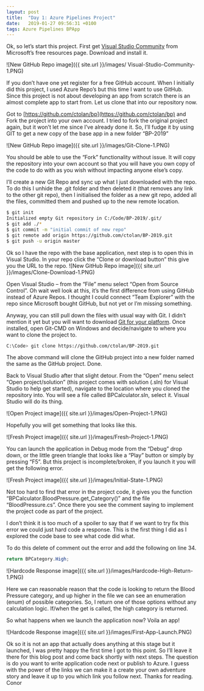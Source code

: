 ```yaml
---
layout: post
title:  "Day 1: Azure Pipelines Project"
date:   2019-01-27 09:56:31 +0100
tags: Azure Pipelines BPApp
---
```


Ok, so let’s start this project. First get [Visual Studio Community](https://visualstudio.microsoft.com/free-developer-offers/) from Microsoft’s free resources page. Download and install it.

![New GitHub Repo image]({{ site.url }}/images/ Visual-Studio-Community-1.PNG)

If you don’t have one yet register for a free GitHub account. When I initially did this project, I used Azure Repo’s but this time I want to use GitHub. Since this project is not about developing an app from scratch there is an almost complete app to start from. Let us clone that into our repository now.

Got to [https://github.com/ctolan/bp](https://github.com/ctolan/bp) and Fork the project into your own account. I tried to fork the original project again, but it won’t let me since I’ve already done it. So, I’ll fudge it by using GIT to get a new copy of the base app in a new folder “BP-2019”

![New GitHub Repo image]({{ site.url }}/images/Git-Clone-1.PNG)

You should be able to use the “Fork” functionality without issue. It will copy the repository into your own account so that you will have you own copy of the code to do with as you wish without impacting anyone else’s copy.

I’ll create a new Git Repo and sync up what I just downloaded with the repo. To do this I unhide the .git folder and then deleted it (that removes any link to the other git repo), then I initialised the folder as a new git repo, added all the files, committed them and pushed up to the new remote location.

```bash
$ git init
Initialized empty Git repository in C:/Code/BP-2019/.git/
$ git add ./*
$ git commit -m "initial commit of new repo"
$ git remote add origin https://github.com/ctolan/BP-2019.git
$ git push -u origin master
```

Ok so I have the repo with the base application, next step is to open this in Visual Studio. In your repo click the “Clone or download button” this give you the URL to the repo.
![New GitHub Repo image]({{ site.url }}/images/Clone-Download-1.PNG)

Open Visual Studio – from the “File” menu select “Open from Source Control”. Oh wait well look at this, it’s the first difference from using GitHub instead of Azure Repos. I thought I could connect “Team Explorer” with the repo since Microsoft bought GitHub, but not yet or I’m missing something.

Anyway, you can still pull down the files with usual way with Git. I didn’t mention it yet but you will want to download [Git for your platform](https://git-scm.com/downloads). Once installed, open Git-CMD on Windows and decide/navigate to where you want to clone the project to.

```bash
C:\Code> git clone https://github.com/ctolan/BP-2019.git
```

The above command will clone the GitHub project into a new folder named the same as the GitHub project. Done.

Back to Visual Studio after that slight detour. From the “Open” menu select “Open project/solution” (this project comes with solution (.sln) for Visual Studio to help get started), navigate to the location where you cloned the repository into. You will see a file called BPCalculator.sln, select it. Visual Studio will do its thing.

![Open Project image]({{ site.url }}/images/Open-Project-1.PNG)

Hopefully you will get something that looks like this.

![Fresh Project image]({{ site.url }}/images/Fresh-Project-1.PNG)

You can launch the application in Debug mode from the “Debug” drop down, or the little green triangle that looks like a “Play” button or simply by pressing “F5”. But this project is incomplete/broken, if you launch it you will get the following error.

![Fresh Project image]({{ site.url }}/images/Initial-State-1.PNG)

Not too hard to find that error in the project code, it gives you the function “BPCalculator.BloodPressure.get_Category()” and the file “BloodPressure.cs”. Once there you see the comment saying to implement the project code as part of the project.

I don’t think it is too much of a spoiler to say that if we want to try fix this error we could just hard code a response. This is the first thing I did as I explored the code base to see what code did what.

To do this delete of comment out the error and add the following on line 34.

```C#
return BPCategory.High;
```

![Hardcode Response image]({{ site.url }}/images/Hardcode-High-Return-1.PNG)

Here we can reasonable reason that the code is looking to return the Blood Pressure category, and up higher in the file we can see an enumeration (enum) of possible categories. So, I return one of those options without any calculation logic. If/when the get is called, the high category is returned.

So what happens when we launch the application now? Voila an app!

![Hardcode Response image]({{ site.url }}/images/First-App-Launch.PNG)

Ok so it is not an app that actually does anything at this stage but it launched, I was pretty happy the first time I got to this point. So I’ll leave it there for this blog post and come back shortly with next steps. The question is do you want to write application code next or publish to Azure. I guess with the power of the links we can make it a create your own adventure story and leave it up to you which link you follow next.
Thanks for reading.
Conor